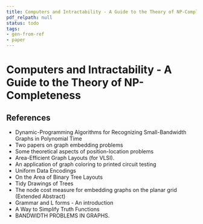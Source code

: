 ```yaml
---
title: Computers and Intractability - A Guide to the Theory of NP-Completeness
pdf_relpath: null
status: todo
tags:
- gen-from-ref
- paper
---
```


# Computers and Intractability - A Guide to the Theory of NP-Completeness

## References

- Dynamic-Programming Algorithms for Recognizing Small-Bandwidth Graphs in Polynomial Time
- Two papers on graph embedding problems
- Some theoretical aspects of position-location problems
- Area-Efficient Graph Layouts (for VLSI).
- An application of graph coloring to printed circuit testing
- Uniform Data Encodings
- On the Area of Binary Tree Layouts
- Tidy Drawings of Trees
- The node cost measure for embedding graphs on the planar grid (Extended Abstract)
- Grammar and L forms - An introduction
- A Way to Simplify Truth Functions
- BANDWIDTH PROBLEMS IN GRAPHS.
